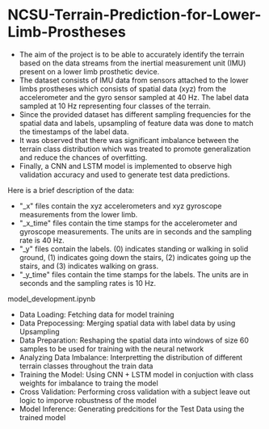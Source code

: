 # NCSU-Terrain-Prediction-for-Lower-Limb-Prostheses

- The aim of the project is to be able to accurately identify the terrain based on the data streams from the inertial measurement unit (IMU) present on a lower limb prosthetic device.
- The dataset consists of IMU data from sensors attached to the lower limbs prostheses which consists of spatial data (xyz) from the accelerometer and the gyro sensor sampled at 40 Hz. The label data sampled at 10 Hz representing four classes of the terrain.
- Since the provided dataset has different sampling frequencies for the spatial data and labels, upsampling of feature data was done to match the timestamps of the label data.
- It was observed that there was significant imbalance between the terrain class distribution which was treated to promote generalization and reduce the chances of overfitting.
- Finally, a CNN and LSTM model is implemented to observe high validation accuracy and used to generate test data predictions.

Here is a brief description of the data:

  - "_x" files contain the xyz accelerometers and xyz gyroscope measurements from the lower limb.
  - "_x_time" files contain the time stamps for the accelerometer and gyroscope measurements. The units are in seconds and the sampling rate is 40 Hz.
  - "_y" files contain the labels. (0) indicates standing or walking in solid ground, (1) indicates going down the stairs, (2) indicates going up the stairs, and (3) indicates walking on grass.
  - "_y_time" files contain the time stamps for the labels. The units are in seconds and the sampling rates is 10 Hz.

model_development.ipynb

  - Data Loading: Fetching data for model training
  - Data Prepocessing: Merging spatial data with label data by using Upsampling
  - Data Preparation: Reshaping the spatial data into windows of size 60 samples to be used for training with the neural network
  - Analyzing Data Imbalance: Interpretting the distribution of different terrain classes throughout the train data
  - Training the Model: Using CNN + LSTM model in conjuction with class weights for imbalance to traing the model
  - Cross Validation: Performing cross validation with a subject leave out logic to imporve robustness of the model
  - Model Inference: Generating predcitions for the Test Data using the trained model
